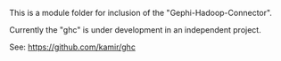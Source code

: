 This is a module folder for inclusion of the "Gephi-Hadoop-Connector".

Currently the "ghc" is under development in an independent project. 

See: https://github.com/kamir/ghc

